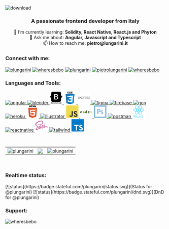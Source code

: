 ![download](https://user-images.githubusercontent.com/15258915/203651467-b94d34da-95d0-4aa5-a4d7-1bc2b5c52551.png)
<div align="center"></div>
<h3 align="center">A passionate frontend developer from Italy</h3>


<p align="center">
  🌱 I’m currently learning: <b>Solidity, React Native, React.js and Phyton</b>
<br>
  💬 Ask me about: <b>Angular, Javascript and Typescript</b>
<br>
  📫 How to reach me: <b>pietro@lungarini.it</b>
</p>

<h3 align="left">Connect with me:</h3>
<p align="left">
<a href="https://dev.to/plungarini" target="blank"><img align="center" src="https://raw.githubusercontent.com/rahuldkjain/github-profile-readme-generator/master/src/images/icons/Social/devto.svg" alt="plungarini" height="30" width="40" /></a>
<a href="https://twitter.com/wheresbebo" target="blank"><img align="center" src="https://raw.githubusercontent.com/rahuldkjain/github-profile-readme-generator/master/src/images/icons/Social/twitter.svg" alt="wheresbebo" height="30" width="40" /></a>
<a href="https://linkedin.com/in/plungarini" target="blank"><img align="center" src="https://raw.githubusercontent.com/rahuldkjain/github-profile-readme-generator/master/src/images/icons/Social/linked-in-alt.svg" alt="plungarini" height="30" width="40" /></a>
<a href="https://fb.com/pietrolungarini" target="blank"><img align="center" src="https://raw.githubusercontent.com/rahuldkjain/github-profile-readme-generator/master/src/images/icons/Social/facebook.svg" alt="pietrolungarini" height="30" width="40" /></a>
<a href="https://instagram.com/wheresbebo" target="blank"><img align="center" src="https://raw.githubusercontent.com/rahuldkjain/github-profile-readme-generator/master/src/images/icons/Social/instagram.svg" alt="wheresbebo" height="30" width="40" /></a>
</p>

<h3 align="left">Languages and Tools:</h3>
<p align="left"> <a href="https://angular.io" target="_blank" rel="noreferrer"> <img src="https://angular.io/assets/images/logos/angular/angular.svg" alt="angular" width="40" height="40"/> </a> <a href="https://www.blender.org/" target="_blank" rel="noreferrer"> <img src="https://download.blender.org/branding/community/blender_community_badge_white.svg" alt="blender" width="40" height="40"/> </a> <a href="https://getbootstrap.com" target="_blank" rel="noreferrer"> <img src="https://raw.githubusercontent.com/devicons/devicon/master/icons/bootstrap/bootstrap-plain-wordmark.svg" alt="bootstrap" width="40" height="40"/> </a> <a href="https://www.w3schools.com/css/" target="_blank" rel="noreferrer"> <img src="https://raw.githubusercontent.com/devicons/devicon/master/icons/css3/css3-original-wordmark.svg" alt="css3" width="40" height="40"/> </a> <a href="https://expressjs.com" target="_blank" rel="noreferrer"> <img src="https://raw.githubusercontent.com/devicons/devicon/master/icons/express/express-original-wordmark.svg" alt="express" width="40" height="40"/> </a> <a href="https://www.figma.com/" target="_blank" rel="noreferrer"> <img src="https://www.vectorlogo.zone/logos/figma/figma-icon.svg" alt="figma" width="40" height="40"/> </a> <a href="https://firebase.google.com/" target="_blank" rel="noreferrer"> <img src="https://www.vectorlogo.zone/logos/firebase/firebase-icon.svg" alt="firebase" width="40" height="40"/> </a> <a href="https://cloud.google.com" target="_blank" rel="noreferrer"> <img src="https://www.vectorlogo.zone/logos/google_cloud/google_cloud-icon.svg" alt="gcp" width="40" height="40"/> </a> <a href="https://heroku.com" target="_blank" rel="noreferrer"> <img src="https://www.vectorlogo.zone/logos/heroku/heroku-icon.svg" alt="heroku" width="40" height="40"/> </a> <a href="https://www.w3.org/html/" target="_blank" rel="noreferrer"> <img src="https://raw.githubusercontent.com/devicons/devicon/master/icons/html5/html5-original-wordmark.svg" alt="html5" width="40" height="40"/> </a> <a href="https://www.adobe.com/in/products/illustrator.html" target="_blank" rel="noreferrer"> <img src="https://www.vectorlogo.zone/logos/adobe_illustrator/adobe_illustrator-icon.svg" alt="illustrator" width="40" height="40"/> </a> <a href="https://developer.mozilla.org/en-US/docs/Web/JavaScript" target="_blank" rel="noreferrer"> <img src="https://raw.githubusercontent.com/devicons/devicon/master/icons/javascript/javascript-original.svg" alt="javascript" width="40" height="40"/> </a> <a href="https://nodejs.org" target="_blank" rel="noreferrer"> <img src="https://raw.githubusercontent.com/devicons/devicon/master/icons/nodejs/nodejs-original-wordmark.svg" alt="nodejs" width="40" height="40"/> </a> <a href="https://www.photoshop.com/en" target="_blank" rel="noreferrer"> <img src="https://raw.githubusercontent.com/devicons/devicon/master/icons/photoshop/photoshop-line.svg" alt="photoshop" width="40" height="40"/> </a> <a href="https://postman.com" target="_blank" rel="noreferrer"> <img src="https://www.vectorlogo.zone/logos/getpostman/getpostman-icon.svg" alt="postman" width="40" height="40"/> </a> <a href="https://reactjs.org/" target="_blank" rel="noreferrer"> <img src="https://raw.githubusercontent.com/devicons/devicon/master/icons/react/react-original-wordmark.svg" alt="react" width="40" height="40"/> </a> <a href="https://reactnative.dev/" target="_blank" rel="noreferrer"> <img src="https://reactnative.dev/img/header_logo.svg" alt="reactnative" width="40" height="40"/> </a> <a href="https://sass-lang.com" target="_blank" rel="noreferrer"> <img src="https://raw.githubusercontent.com/devicons/devicon/master/icons/sass/sass-original.svg" alt="sass" width="40" height="40"/> </a> <a href="https://tailwindcss.com/" target="_blank" rel="noreferrer"> <img src="https://www.vectorlogo.zone/logos/tailwindcss/tailwindcss-icon.svg" alt="tailwind" width="40" height="40"/> </a> <a href="https://www.typescriptlang.org/" target="_blank" rel="noreferrer"> <img src="https://raw.githubusercontent.com/devicons/devicon/master/icons/typescript/typescript-original.svg" alt="typescript" width="40" height="40"/> </a> </p>


<br/>
<table>
  <td>
    <img align="center" src="https://github-readme-stats.vercel.app/api/top-langs?username=plungarini&show_icons=true&theme=dark&title_color=ffffff&text_color=e6e6e6&bg_color=1f1f1f&locale=it&layout=compact" alt="plungarini" />
  </td>
  <td>
    <img align="center"
      src="https://stackoverflow-card.vercel.app/?userID=353337&theme=dracula"
    />
  </td>
  <td>
    <img align="center" src="https://github-readme-streak-stats.herokuapp.com/?user=plungarini&theme=dark" alt="plungarini" />
  </td>
  
</table>
<br/>
<h3 align="left">Realtime status:</h3>
[![status](https://badge.stateful.com/plungarini/status.svg)](Status for @plungarini)
[![status](https://badge.stateful.com/plungarini/dnd.svg)](DnD for @plungarini)

<br/>
<h3 align="left">Support:</h3>
<div style="display: block"><a href="https://www.buymeacoffee.com/wheresbebo"> <img align="left" src="https://cdn.buymeacoffee.com/buttons/v2/default-yellow.png" height="50" width="210" alt="wheresbebo" /></a></div>
